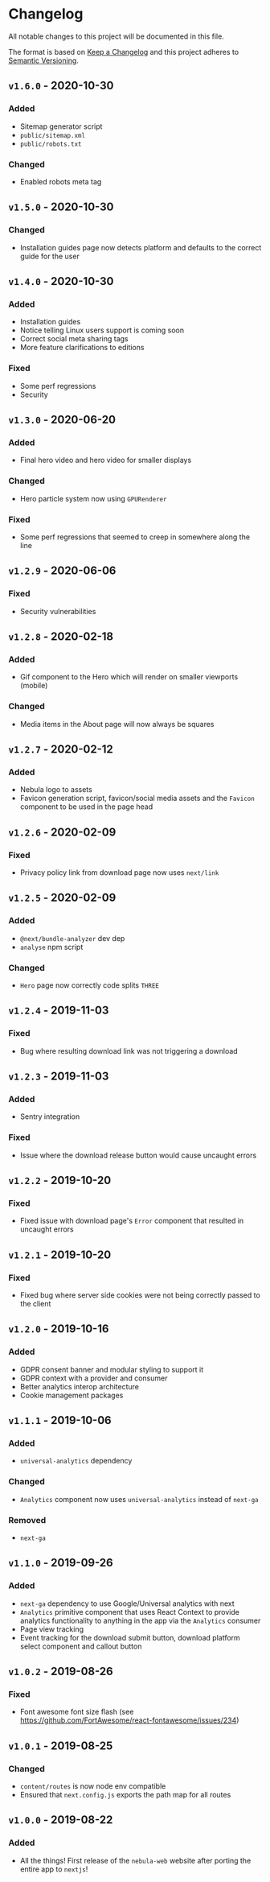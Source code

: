 # Changelog

All notable changes to this project will be documented in this file.

The format is based on [Keep a Changelog](http://keepachangelog.com/en/1.0.0/)
and this project adheres to [Semantic Versioning](http://semver.org/spec/v2.0.0.html).

## `v1.6.0` - 2020-10-30

### Added

- Sitemap generator script
- `public/sitemap.xml`
- `public/robots.txt`

### Changed

- Enabled robots meta tag

## `v1.5.0` - 2020-10-30

### Changed

- Installation guides page now detects platform and defaults to the correct guide for the user

## `v1.4.0` - 2020-10-30

### Added

- Installation guides
- Notice telling Linux users support is coming soon
- Correct social meta sharing tags
- More feature clarifications to editions

### Fixed

- Some perf regressions
- Security

## `v1.3.0` - 2020-06-20

### Added

- Final hero video and hero video for smaller displays

### Changed

- Hero particle system now using `GPURenderer`

### Fixed

- Some perf regressions that seemed to creep in somewhere along the line

## `v1.2.9` - 2020-06-06

### Fixed

- Security vulnerabilities

## `v1.2.8` - 2020-02-18

### Added

- Gif component to the Hero which will render on smaller viewports (mobile)

### Changed

- Media items in the About page will now always be squares

## `v1.2.7` - 2020-02-12

### Added

- Nebula logo to assets
- Favicon generation script, favicon/social media assets and the `Favicon` component to be used in the page head

## `v1.2.6` - 2020-02-09

### Fixed

- Privacy policy link from download page now uses `next/link`

## `v1.2.5` - 2020-02-09

### Added

- `@next/bundle-analyzer` dev dep
- `analyse` npm script

### Changed

- `Hero` page now correctly code splits `THREE`

## `v1.2.4` - 2019-11-03

### Fixed

- Bug where resulting download link was not triggering a download

## `v1.2.3` - 2019-11-03

### Added

- Sentry integration

### Fixed

- Issue where the download release button would cause uncaught errors

## `v1.2.2` - 2019-10-20

### Fixed

- Fixed issue with download page's `Error` component that resulted in uncaught errors

## `v1.2.1` - 2019-10-20

### Fixed

- Fixed bug where server side cookies were not being correctly passed to the client

## `v1.2.0` - 2019-10-16

### Added

- GDPR consent banner and modular styling to support it
- GDPR context with a provider and consumer
- Better analytics interop architecture
- Cookie management packages

## `v1.1.1` - 2019-10-06

### Added

- `universal-analytics` dependency

### Changed

- `Analytics` component now uses `universal-analytics` instead of `next-ga`

### Removed

- `next-ga`

## `v1.1.0` - 2019-09-26

### Added

- `next-ga` dependency to use Google/Universal analytics with next
- `Analytics` primitive component that uses React Context to provide analytics functionality to anything in the app via the `Analytics` consumer
- Page view tracking
- Event tracking for the download submit button, download platform select component and callout button

## `v1.0.2` - 2019-08-26

### Fixed

- Font awesome font size flash (see https://github.com/FortAwesome/react-fontawesome/issues/234)

## `v1.0.1` - 2019-08-25

### Changed

- `content/routes` is now node env compatible
- Ensured that `next.config.js` exports the path map for all routes

## `v1.0.0` - 2019-08-22

### Added

- All the things! First release of the `nebula-web` website after porting the entire app to `nextjs`!
